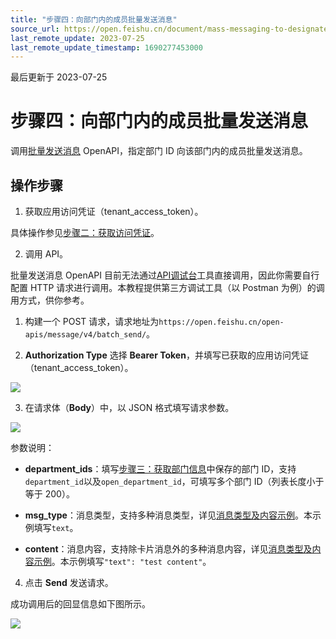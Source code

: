 ```yaml
---
title: "步骤四：向部门内的成员批量发送消息"
source_url: https://open.feishu.cn/document/mass-messaging-to-designated-departments/message-card-reference
last_remote_update: 2023-07-25
last_remote_update_timestamp: 1690277453000
---
```

最后更新于 2023-07-25

# 步骤四：向部门内的成员批量发送消息

调用[批量发送消息](https://open.feishu.cn/document/ukTMukTMukTM/ucDO1EjL3gTNx4yN4UTM) OpenAPI，指定部门 ID 向该部门内的成员批量发送消息。

## 操作步骤

1. 获取应用访问凭证（tenant_access_token）。

具体操作参见[步骤二：获取访问凭证](https://open.feishu.cn/document/home/mass-messaging-to-designated-departments/search-and-view-departmental-information)。

2. 调用 API。

批量发送消息 OpenAPI 目前无法通过[API调试台](https://open.feishu.cn/api-explorer)工具直接调用，因此你需要自行配置 HTTP 请求进行调用。本教程提供第三方调试工具（以 Postman 为例）的调用方式，供你参考。

1. 构建一个 POST 请求，请求地址为`https://open.feishu.cn/open-apis/message/v4/batch_send/`。

2. **Authorization Type** 选择 **Bearer Token**，并填写已获取的应用访问凭证（tenant_access_token）。

![](https://sf3-cn.feishucdn.com/obj/open-platform-opendoc/0678efe091a1dd6f9d9eb4cb16cfc636_z1CUrNAYIc.png?height=604&lazyload=true&maxWidth=600&width=2028)

3. 在请求体（**Body**）中，以 JSON 格式填写请求参数。

![](https://sf3-cn.feishucdn.com/obj/open-platform-opendoc/dfd0bc6d8c00cb027e3ff24c525ad002_xwOKrJupHd.png?height=632&lazyload=true&maxWidth=600&width=2028)

参数说明：

- **department_ids**：填写[步骤三：获取部门信息](https://open.feishu.cn/document/home/mass-messaging-to-designated-departments/mass-messaging)中保存的部门 ID，支持`department_id`以及`open_department_id`，可填写多个部门 ID（列表长度小于等于 200）。

- **msg_type**：消息类型，支持多种消息类型，详见[消息类型及内容示例](https://open.feishu.cn/document/ukTMukTMukTM/ucDO1EjL3gTNx4yN4UTM#42562565)。本示例填写`text`。

- **content**：消息内容，支持除卡片消息外的多种消息内容，详见[消息类型及内容示例](https://open.feishu.cn/document/ukTMukTMukTM/ucDO1EjL3gTNx4yN4UTM#42562565)。本示例填写`"text": "test content"`。

4. 点击 **Send** 发送请求。

成功调用后的回显信息如下图所示。

![](https://sf3-cn.feishucdn.com/obj/open-platform-opendoc/df337a421eb6b2fddee86242fb056687_AQLy9YL5Vg.png?height=570&lazyload=true&maxWidth=600&width=2024)
